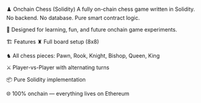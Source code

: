 ♟️ Onchain Chess (Solidity)
A fully on-chain chess game written in Solidity.
No backend. No database. Pure smart contract logic.

🧠 Designed for learning, fun, and future onchain game experiments.

🏗️ Features
♜ Full board setup (8x8)

♞ All chess pieces: Pawn, Rook, Knight, Bishop, Queen, King

⚔️ Player-vs-Player with alternating turns

📦 Pure Solidity implementation

🌐 100% onchain — everything lives on Ethereum
